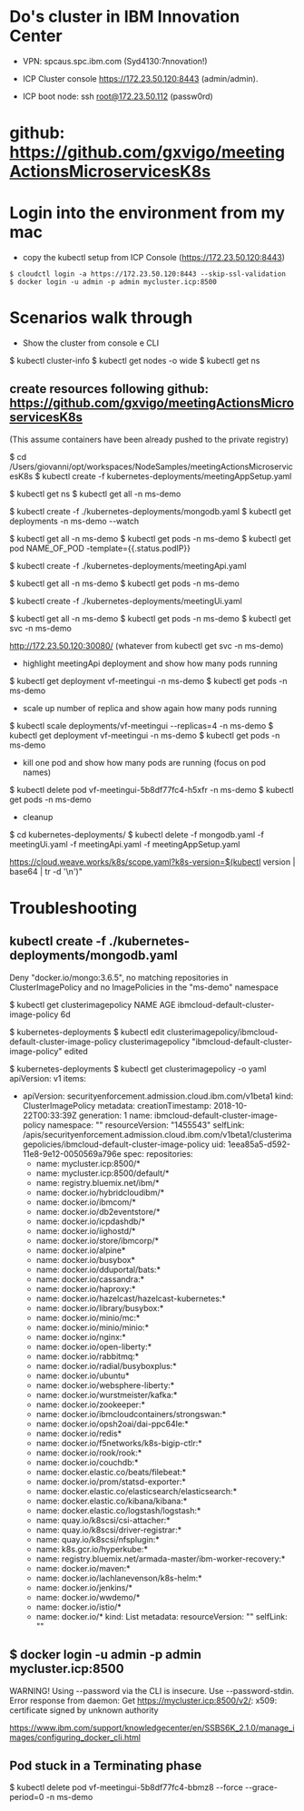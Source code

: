# Do's cluster in IBM Innovation Center 

- VPN: spcaus.spc.ibm.com  (Syd4130:7nnovation!)

- ICP Cluster console https://172.23.50.120:8443 (admin/admin). 
- ICP boot node: ssh root@172.23.50.112 (passw0rd)


# github: https://github.com/gxvigo/meetingActionsMicroservicesK8s


# Login into the environment from my mac

- copy the kubectl setup from ICP Console (https://172.23.50.120:8443)

```
$ cloudctl login -a https://172.23.50.120:8443 --skip-ssl-validation
$ docker login -u admin -p admin mycluster.icp:8500
````
 


# Scenarios walk through

- Show the cluster from console e CLI

$ kubectl cluster-info
$ kubectl get nodes -o wide 
$ kubectl get ns


## create resources following github: https://github.com/gxvigo/meetingActionsMicroservicesK8s

(This assume containers have been already pushed to the private registry)

$ cd /Users/giovanni/opt/workspaces/NodeSamples/meetingActionsMicroservicesK8s
$ kubectl create -f kubernetes-deployments/meetingAppSetup.yaml

$ kubectl get ns
$ kubectl get all -n ms-demo

$ kubectl create -f ./kubernetes-deployments/mongodb.yaml 
$ kubectl get deployments -n ms-demo --watch

$ kubectl get all -n ms-demo
$ kubectl get pods -n ms-demo
$ kubectl get pod NAME_OF_POD -template={{.status.podIP}}




$ kubectl create -f ./kubernetes-deployments/meetingApi.yaml

$ kubectl get all -n ms-demo
$ kubectl get pods -n ms-demo

$ kubectl create -f ./kubernetes-deployments/meetingUi.yaml

$ kubectl get all -n ms-demo
$ kubectl get pods -n ms-demo
$ kubectl get svc -n ms-demo

http://172.23.50.120:30080/  (whatever from kubectl get svc -n ms-demo)


- highlight meetingApi deployment and show how many pods running

$ kubectl get deployment vf-meetingui -n ms-demo
$ kubectl get pods -n ms-demo


- scale up number of replica and show again how many pods running

$ kubectl scale deployments/vf-meetingui --replicas=4 -n ms-demo
$ kubectl get deployment vf-meetingui -n ms-demo
$ kubectl get pods -n ms-demo


- kill one pod and show how many pods are running (focus on pod names)

$ kubectl delete pod vf-meetingui-5b8df77fc4-h5xfr -n ms-demo
$ kubectl get pods  -n ms-demo


- cleanup 

$ cd kubernetes-deployments/
$ kubectl delete -f mongodb.yaml -f meetingUi.yaml -f meetingApi.yaml -f meetingAppSetup.yaml

https://cloud.weave.works/k8s/scope.yaml?k8s-version=$(kubectl version | base64 | tr -d '\n')"



# Troubleshooting


## kubectl create -f ./kubernetes-deployments/mongodb.yaml 
Deny "docker.io/mongo:3.6.5", no matching repositories in ClusterImagePolicy and no ImagePolicies in the "ms-demo" namespace


$ kubectl get clusterimagepolicy
NAME                                    AGE
ibmcloud-default-cluster-image-policy   6d

$ kubernetes-deployments $ kubectl edit clusterimagepolicy/ibmcloud-default-cluster-image-policy
clusterimagepolicy "ibmcloud-default-cluster-image-policy" edited

$ kubernetes-deployments $ kubectl get clusterimagepolicy -o yaml
apiVersion: v1
items:
- apiVersion: securityenforcement.admission.cloud.ibm.com/v1beta1
  kind: ClusterImagePolicy
  metadata:
    creationTimestamp: 2018-10-22T00:33:39Z
    generation: 1
    name: ibmcloud-default-cluster-image-policy
    namespace: ""
    resourceVersion: "1455543"
    selfLink: /apis/securityenforcement.admission.cloud.ibm.com/v1beta1/clusterimagepolicies/ibmcloud-default-cluster-image-policy
    uid: 1eea85a5-d592-11e8-9e12-0050569a796e
  spec:
    repositories:
    - name: mycluster.icp:8500/*
    - name: mycluster.icp:8500/default/*
    - name: registry.bluemix.net/ibm/*
    - name: docker.io/hybridcloudibm/*
    - name: docker.io/ibmcom/*
    - name: docker.io/db2eventstore/*
    - name: docker.io/icpdashdb/*
    - name: docker.io/iighostd/*
    - name: docker.io/store/ibmcorp/*
    - name: docker.io/alpine*
    - name: docker.io/busybox*
    - name: docker.io/dduportal/bats:*
    - name: docker.io/cassandra:*
    - name: docker.io/haproxy:*
    - name: docker.io/hazelcast/hazelcast-kubernetes:*
    - name: docker.io/library/busybox:*
    - name: docker.io/minio/mc:*
    - name: docker.io/minio/minio:*
    - name: docker.io/nginx:*
    - name: docker.io/open-liberty:*
    - name: docker.io/rabbitmq:*
    - name: docker.io/radial/busyboxplus:*
    - name: docker.io/ubuntu*
    - name: docker.io/websphere-liberty:*
    - name: docker.io/wurstmeister/kafka:*
    - name: docker.io/zookeeper:*
    - name: docker.io/ibmcloudcontainers/strongswan:*
    - name: docker.io/opsh2oai/dai-ppc64le:*
    - name: docker.io/redis*
    - name: docker.io/f5networks/k8s-bigip-ctlr:*
    - name: docker.io/rook/rook:*
    - name: docker.io/couchdb:*
    - name: docker.elastic.co/beats/filebeat:*
    - name: docker.io/prom/statsd-exporter:*
    - name: docker.elastic.co/elasticsearch/elasticsearch:*
    - name: docker.elastic.co/kibana/kibana:*
    - name: docker.elastic.co/logstash/logstash:*
    - name: quay.io/k8scsi/csi-attacher:*
    - name: quay.io/k8scsi/driver-registrar:*
    - name: quay.io/k8scsi/nfsplugin:*
    - name: k8s.gcr.io/hyperkube:*
    - name: registry.bluemix.net/armada-master/ibm-worker-recovery:*
    - name: docker.io/maven:*
    - name: docker.io/lachlanevenson/k8s-helm:*
    - name: docker.io/jenkins/*
    - name: docker.io/wwdemo/*
    - name: docker.io/istio/*
    - name: docker.io/*
kind: List
metadata:
  resourceVersion: ""
  selfLink: ""



## $ docker login -u admin -p admin mycluster.icp:8500

WARNING! Using --password via the CLI is insecure. Use --password-stdin.
Error response from daemon: Get https://mycluster.icp:8500/v2/: x509: certificate signed by unknown authority

https://www.ibm.com/support/knowledgecenter/en/SSBS6K_2.1.0/manage_images/configuring_docker_cli.html



## Pod stuck in a Terminating phase

$ kubectl delete pod vf-meetingui-5b8df77fc4-bbmz8  --force --grace-period=0 -n ms-demo





